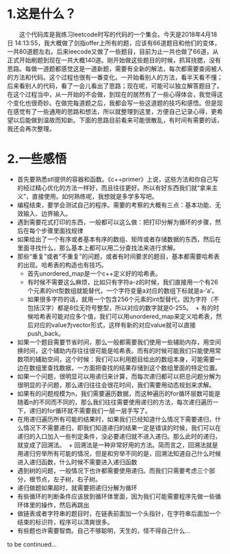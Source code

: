 # 1.这是什么？
&emsp;&emsp;这个代码库是我练习leetcode时写的代码的一个集合。今天是2018年4月18日 14:13:55，我大概做了剑指offer上所有的题，应该有66道题目和他们的变体，一共80道题左右。后来leecode又做了一些题目，目前为止一共也做了66道，从正式开始刷题到现在一共大概140道。刚开始做这些题目的时候，抓耳挠腮，没有思路。每做一道题都感觉这是一道新题，需要有全新的解法，每次都需要查阅被人的方法和代码。这个过程也很有一番变化。一开始看别人的方法，看半天看不懂；后来看别人的代码，看了一会儿看出了思路；现在呢，可能可以独立解答题目了。在这个过程当中，从一开始的不会做，到现在的居然有了一些心得体会，我觉得这个变化也很奇妙。在做完每道题之后，我都会写一些这道题的技巧和感悟。但是现在感觉有了一些通用的思路和想法，所以就整理到这里，方便自己记录心得，更希望以后能做到温故而知新。下面的思路目前看来可能很散乱，有时间有需要的话，我还会再次整理。
# 2.一些感悟
+ 首先要熟悉stl提供的容器和函数。《c++primer》上说，这些方法和你自己写的经过精心优化的方法一样好，而且往往更好。所以有好东西我们就“拿来主义”，直接使用。如何熟练呢，我想就是多学多写吧。
+ 编程结束，要学会测试自己的程序。需要的考察的大概有三点：基本功能、无效输入、边界输入。
+ 遇到需要花式打印的东西，一般都可以这么做：把打印分解为循环的步骤，然后在每个步骤里面找规律
+ 如果给出了一个有序或者基本有序的数组、矩阵或者存储数据的东西，然后在里面寻找什么，那么基本上都可以用二分查找法来进行求解。
+ 那些“重复”或者“不重复”的问题，或者有时间要求的题目，基本都需要哈希表的出现。哈希表的构造也有技巧。
  + 首先unordered_map是一个c++定义好的哈希表。
  + 有时候不需要这么麻烦，比如只有字符a-z的时候，我们直接用一个有26个元素的int型数组就能替代，一个字符变量a对应的数组下标就是a-‘a’。
  + 如果很多字符的话，就用一个包含256个元素的int型替代，因为字符（不包括汉字）都是8位无符号整型，所以对应的数字就是0-255。
  + 有的时候哈希表可能对应多个值，我们可以用unordered_map来定义哈希表，然后对应的value为vector形式，这样有新的对应value就可以直接push_back。
+ 如果一个题目需要节省时间，那么一般都需要我们使用一些辅助内存，用空间换时间，这个辅助内存往往很可能是哈希表。而有的时候可能我们只能使用常数项的辅助空间，这个时候：我们可以利用题目给出的数组本身，可能需要一边在数组里查找数据，一方面把查找的结果存储到这个数组里面的特定位置。
+ 如果一个问题，很明显可以用递归来计算，而每次递归都可以把总问题分解为很明显的子问题，那么递归往往会很花时间，我们需要用动态规划来求解。
+ 如果有的问题规模为n，我们需要遍历数据，而这种遍历的for循环层数可能是随着n的不同而不同的，那么我们往往需要使用递归的方法，每次递归遍历一下，递归的for循环就不需要我们一层一层手写了。
+ 在用递归遍历所有可能的结果时，如果我们已经知道什么情况下需要递归，什么情况下不需要递归，即我们知道递归的结果一定是错误的时候，我们可以在递归的入口加入一些判定条件，没必要递归就不进入递归。那么此时的递归，就变成了回溯法。
  + 回溯法是一种非常好用的方法。简而言之，回溯法就是用递归穷举所有可能的情况，但是和穷举不同的是，回溯法知道自己什么时候进入递归函数，什么时候不需要进入递归函数
+ 遇到树的问题，一般情况下也许都需要使用递归。而我们只需要考虑三个部分，根节点，左子树，右子树。
+ 递归做题如果超时，就需要把递归分解为循环
+ 有些循环的判断条件应该放到循环体里面，因为我们可能需要程序先做一些循环体里的操作，然后再跳出
+ 做链表或者字符串的题目时，在链表前面加一个头指针，在字符串后面加一个结束的标识符，程序可以清爽很多。
+ 有些题也许需要智商。自己不够聪明，天生的，怪不得自己什么...

to be continued...
